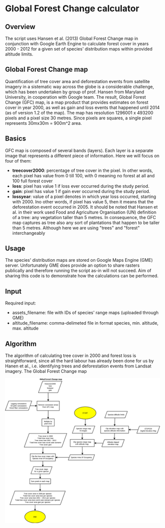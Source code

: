 # Global Forest Change calculator
## Overview
The script uses Hansen et al. (2013) Global Forest Change map in conjunction with Google Earth Engine to calculate forest cover in years 2000 - 2012 for a given set of species' distribution maps within provided altitude limits. 

## Global Forest Change map
Quantification of tree cover area and deforestation events from satellite imagery in a sistematic way across the globe is a considerable challenge, which has been undertaken by group of prof. Hansen from Maryland University, in cooperation with Google team. The result, Global Forest Change (GFC) map, is a map product that provides estimates on forest cover in year 2000, as well as gain and loss events that happened until 2014 (as of version 1.2 of the map). The map has resolution 1296001 x 493200 pixels and a pixel size 30 metres. Since pixels are squares, a single pixel represents 30mx30m = 900m^2 area. 

## Basics
GFC map is composed of several bands (layers). Each layer is a separate image that represents a different piece of information. Here we will focus on four of them:
* **treecover2000**: percentage of tree cover in the pixel. In other words, each pixel has value from 0 till 100, with 0 meaning no forest at all and 100 full forest cover
* **loss**: pixel has value 1 if loss ever occurred during the study period.
* **gain**: pixel has value 1 if gain ever occurred during the study period.
* **lossyear**: value of a pixel denotes in which year loss occurred, starting with 2000. Ino other words, if pixel has value 5, then it means that the deforestation event occurred in 2005. 
It should be noted that Hansen et al. in their work used Food and Agriculture Organisation (UN) definition of a tree: any vegetation taller than 5 metres. In consequence, the GFC map captures as tree also any sort of plantations that happen to be taller than 5 metres. Although here we are using "trees" and "forest" interchangeably

## Usage
The species' distribution maps are stored on Google Maps Engine (GME) server. Unfortunately GME does provide an option to share rasters publically and therefore running the script as-in will not succeed. Aim of sharing this code is to demonstrate how the calculations can be performed.

## Input
Required input:
* assets_filename: file with IDs of species' range maps (uploaded through GME)
* altitude_filename: comma-delimeted file in format species, min. altitude, max. altitude

## Algorithm
The algorithm of calculating tree cover in 2000 and forest loss is straightforward, since all the hard labour has already been done for us by Hanen et al., i.e. identifying trees and deforestation events from Landsat imagery. The Global Forest Change map 

![diagram](algorithm.png?token=AFPv1fVwT39JenrwQi6h3yTRPbfXMdiQks5WE5piwA%3D%3D)
